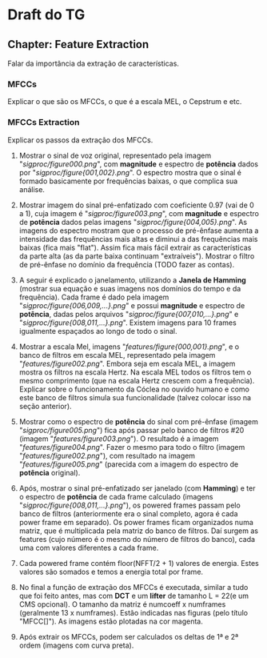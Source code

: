 # Draft do TG

## Chapter: Feature Extraction

Falar da importância da extração de características.

### MFCCs

Explicar o que são os MFCCs, o que é a escala MEL, o Cepstrum e etc.

### MFCCs Extraction

Explicar os passos da extração dos MFCCs.

1. Mostrar o sinal de voz original, representado pela imagem "*sigproc/figure000.png*", com **magnitude** e espectro de **potência** dados por "*sigproc/figure{001,002}.png*". O espectro mostra que o sinal é formado basicamente por frequências baixas, o que complica sua análise.

2. Mostrar imagem do sinal pré-enfatizado com coeficiente 0.97 (vai de 0 a 1), cuja imagem é "*sigproc/figure003.png*", com **magnitude** e espectro de **potência** dados pelas imagens "*sigproc/figure{004,005}.png*". As imagens do espectro mostram que o processo de pré-ênfase aumenta a intensidade das frequências mais altas e diminui a das frequências mais baixas (fica mais "flat"). Assim fica mais fácil extrair as características da parte alta (as da parte baixa continuam "extraíveis"). Mostrar o filtro de pré-ênfase no domínio da frequência (TODO fazer as contas).

3. A seguir é explicado o janelamento, utilizando a **Janela de Hamming** (mostrar sua equação e suas imagens nos domínios do tempo e da frequência). Cada frame é dado pela imagem "*sigproc/figure{006,009,...}.png*" e possui **magnitude** e espectro de **potência**, dadas pelos arquivos "*sigproc/figure{007,010,...}.png*" e "*sigproc/figure{008,011,...}.png*". Existem imagens para 10 frames igualmente espaçados ao longo de todo o sinal.

4. Mostrar a escala Mel, imagens "*features/figure{000,001}.png*", e o banco de filtros em escala MEL, representado pela imagem "*features/figure002.png*". Embora seja em escala MEL, a imagem mostra os filtros na escala Hertz. Na escala MEL todos os filtros tem o mesmo comprimento (que na escala Hertz crescem com a frequência). Explicar sobre o funcionamento da Cóclea no ouvido humano e como este banco de filtros simula sua funcionalidade (talvez colocar isso na seção anterior).

5. Mostrar como o espectro de **potência** do sinal com pré-ênfase (imagem "*sigproc/figure005.png*") fica após passar pelo banco de filtros #20 (imagem "*features/figure003.png*"). O resultado é a imagem "*features/figure004.png*". Fazer o mesmo para todo o filtro (imagem "*features/figure002.png*"), com resultado na imagem "*features/figure005.png*" (parecida com a imagem do espectro de **potência** original).

6. Após, mostrar o sinal pré-enfatizado ser janelado (com **Hamming**) e ter o espectro de **potência** de cada frame calculado (imagens "*sigproc/figure{008,011,...}.png*"), os powered frames passam pelo banco de filtros (anteriormente era o sinal completo, agora é cada power frame em separado). Os power frames ficam organizados numa matriz, que é multiplicada pela matriz do banco de filtros. Daí surgem as features (cujo número é o mesmo do número de filtros do banco), cada uma com valores diferentes a cada frame.

7. Cada powered frame contém floor(NFFT/2 + 1) valores de energia. Estes valores são somados e temos a energia total por frame.

8. No final a função de extração dos MFCCs é executada, similar a tudo que foi feito antes, mas com **DCT** e um **lifter** de tamanho L = 22(e um CMS opcional). O tamanho da matriz é numcoeff x numframes (geralmente 13 x numframes). Estão indicadas nas figuras (pelo título "MFCC[<frame>]"). As imagens estão plotadas na cor magenta.

9. Após extrair os MFCCs, podem ser calculados os deltas de 1ª e 2ª ordem (imagens com curva preta).
